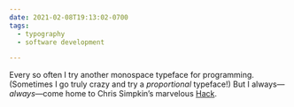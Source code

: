 ```yaml
---
date: 2021-02-08T19:13:02-0700
tags:
  - typography
  - software development

---
```


Every so often I try another monospace typeface for programming. (Sometimes I go truly crazy and try a *proportional* typeface!) But I always—*always*—come home to Chris Simpkin’s marvelous [Hack](https://sourcefoundry.org/hack/).